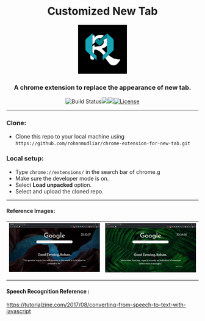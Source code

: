 <h1 align="center">Customized New Tab</h1>
<p align="center">
<img  alt="img" height="128px" width="128px" src="https://raw.githubusercontent.com/rohanmudliar/chrome-extension-for-new-tab/master/images/logoBlack.jpg">
</p>
<h3 align="center">A chrome extension to replace the appearance of new tab.</h3>
<div align="center">

![Build Status](http://img.shields.io/travis/badges/badgerbadgerbadger.svg?style=flat-square)![](https://img.shields.io/github/repo-size/rohanmudliar/chrome-extension-for-new-tab)![](https://img.shields.io/github/last-commit/rohanmudliar/chrome-extension-for-new-tab)[![License](http://img.shields.io/:license-mit-blue.svg?style=flat-square)](http://badges.mit-license.org)

---
</div>


### Clone:
- Clone this repo to your local machine using `https://github.com/rohanmudliar/chrome-extension-for-new-tab.git`

### Local setup:
- Type `chrome://extensions/` in the search bar of chrome.g
- Make sure the developer mode is on.
- Select **Load unpacked** option.
- Select and upload the cloned repo.
---

#### Reference Images: 

![Image 1](https://raw.githubusercontent.com/rohanmudliar//chrome-extension-for-new-tab/master/images/ref1.png) | ![Image 2](https://raw.githubusercontent.com/rohanmudliar//chrome-extension-for-new-tab/master/images/ref2.png) 
------------ | --------------


---

#### Speech Recognition Reference :
https://tutorialzine.com/2017/08/converting-from-speech-to-text-with-javascript
